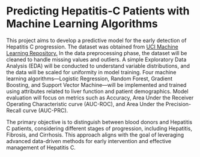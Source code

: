 # Predicting Hepatitis-C Patients with Machine Learning Algorithms

This project aims to develop a predictive model for the early detection of Hepatitis C progression. The dataset was obtained from [UCI Machine Learning Repository.](https://archive.ics.uci.edu/dataset/571/hcv+data)
In the data preprocessing phase, the dataset will be cleaned to handle missing values and outliers. A simple Exploratory Data Analysis (EDA) will be conducted to understand variable distributions, and the data will be scaled for uniformity in model training.
Four machine learning algorithms—Logistic Regression, Random Forest, Gradient Boosting, and Support Vector Machine—will be implemented and trained using attributes related to liver function and patient demographics.
Model evaluation will focus on metrics such as Accuracy, Area Under the Receiver Operating Characteristic curve (AUC-ROC), and Area Under the Precision-Recall curve (AUC-PRC).

The primary objective is to distinguish between blood donors and Hepatitis C patients, considering different stages of progression, including Hepatitis, Fibrosis, and Cirrhosis. This approach aligns with the goal of leveraging advanced data-driven methods for early intervention and effective management of Hepatitis C.
